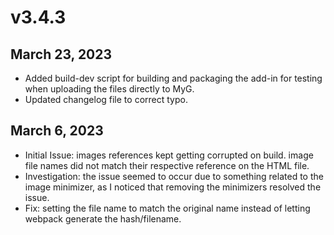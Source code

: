 # v3.4.3
## March 23, 2023
- Added build-dev script for building and packaging the add-in for testing when uploading the files directly to MyG.
- Updated changelog file to correct typo.

## March 6, 2023
- Initial Issue: images references kept getting corrupted on build. image file names did not match their respective reference on the HTML file.
- Investigation: the issue seemed to occur due to something related to the image minimizer, as I noticed that removing the minimizers resolved the issue.
- Fix: setting the file name to match the original name instead of letting webpack generate the hash/filename.

